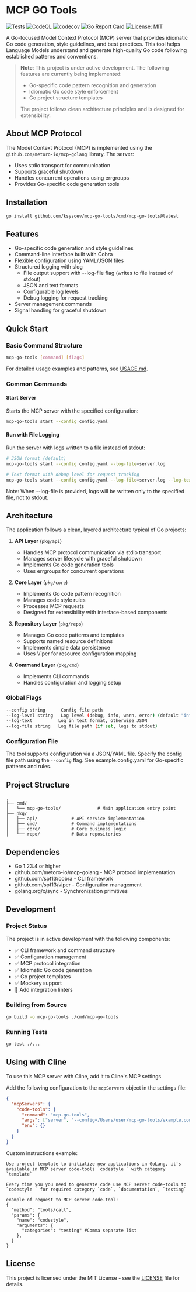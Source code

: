 # MCP GO Tools

[![Tests](https://github.com/ksysoev/mcp-go-tools/actions/workflows/main.yml/badge.svg)](https://github.com/ksysoev/mcp-go-tools/actions/workflows/main.yml)
[![CodeQL](https://github.com/ksysoev/mcp-go-tools/actions/workflows/github-code-scanning/codeql/badge.svg)](https://github.com/ksysoev/mcp-go-tools/actions/workflows/github-code-scanning/codeql)
[![codecov](https://codecov.io/gh/ksysoev/mcp-go-tools/graph/badge.svg?token=2PQTPYTOT7)](https://codecov.io/gh/ksysoev/mcp-go-tools)
[![Go Report Card](https://goreportcard.com/badge/github.com/ksysoev/mcp-go-tools)](https://goreportcard.com/report/github.com/ksysoev/mcp-go-tools)
[![License: MIT](https://img.shields.io/badge/License-MIT-blue.svg)](https://opensource.org/licenses/MIT)

A Go-focused Model Context Protocol (MCP) server that provides idiomatic Go code generation, style guidelines, and best practices. This tool helps Language Models understand and generate high-quality Go code following established patterns and conventions.

> **Note**: This project is under active development. The following features are currently being implemented:
> - Go-specific code pattern recognition and generation
> - Idiomatic Go code style enforcement
> - Go project structure templates
> 
> The project follows clean architecture principles and is designed for extensibility.

## About MCP Protocol

The Model Context Protocol (MCP) is implemented using the `github.com/metoro-io/mcp-golang` library. The server:
- Uses stdio transport for communication
- Supports graceful shutdown
- Handles concurrent operations using errgroups
- Provides Go-specific code generation tools

## Installation

```bash
go install github.com/ksysoev/mcp-go-tools/cmd/mcp-go-tools@latest
```

## Features

- Go-specific code generation and style guidelines
- Command-line interface built with Cobra
- Flexible configuration using YAML/JSON files
- Structured logging with slog
  - File output support with --log-file flag (writes to file instead of stdout)
  - JSON and text formats
  - Configurable log levels
  - Debug logging for request tracking
- Server management commands
- Signal handling for graceful shutdown

## Quick Start

### Basic Command Structure

```bash
mcp-go-tools [command] [flags]
```

For detailed usage examples and patterns, see [USAGE.md](USAGE.md).

### Common Commands

#### Start Server
Starts the MCP server with the specified configuration:
```bash
mcp-go-tools start --config config.yaml
```

#### Run with File Logging
Run the server with logs written to a file instead of stdout:
```bash
# JSON format (default)
mcp-go-tools start --config config.yaml --log-file=server.log

# Text format with debug level for request tracking
mcp-go-tools start --config config.yaml --log-file=server.log --log-text --log-level=debug
```

Note: When --log-file is provided, logs will be written only to the specified file, not to stdout.

## Architecture

The application follows a clean, layered architecture typical of Go projects:

1. **API Layer** (`pkg/api`)
   - Handles MCP protocol communication via stdio transport
   - Manages server lifecycle with graceful shutdown
   - Implements Go code generation tools
   - Uses errgroups for concurrent operations

2. **Core Layer** (`pkg/core`)
   - Implements Go code pattern recognition
   - Manages code style rules
   - Processes MCP requests
   - Designed for extensibility with interface-based components

3. **Repository Layer** (`pkg/repo`)
   - Manages Go code patterns and templates
   - Supports named resource definitions
   - Implements simple data persistence
   - Uses Viper for resource configuration mapping

4. **Command Layer** (`pkg/cmd`)
   - Implements CLI commands
   - Handles configuration and logging setup

### Global Flags

```bash
--config string      Config file path
--log-level string   Log level (debug, info, warn, error) (default "info")
--log-text          Log in text format, otherwise JSON
--log-file string   Log file path (if set, logs to stdout)
```

### Configuration File

The tool supports configuration via a JSON/YAML file. Specify the config file path using the `--config` flag. See example.config.yaml for Go-specific patterns and rules.

## Project Structure

```
.
├── cmd/
│   └── mcp-go-tools/              # Main application entry point
├── pkg/
│   ├── api/             # API service implementation
│   ├── cmd/             # Command implementations
│   ├── core/            # Core business logic
│   └── repo/            # Data repositories
```

## Dependencies

- Go 1.23.4 or higher
- github.com/metoro-io/mcp-golang - MCP protocol implementation
- github.com/spf13/cobra - CLI framework
- github.com/spf13/viper - Configuration management
- golang.org/x/sync - Synchronization primitives

## Development

### Project Status

The project is in active development with the following components:
- ✅ CLI framework and command structure
- ✅ Configuration management
- ✅ MCP protocol integration
- ✅ Idiomatic Go code generation
- ✅ Go project templates
- ✅ Mockery support
- 🚧 Add integration linters

### Building from Source

```bash
go build -o mcp-go-tools ./cmd/mcp-go-tools
```

### Running Tests

```bash
go test ./...
```

## Using with Cline

To use this MCP server with Cline, add it to Cline's MCP settings

Add the following configuration to the `mcpServers` object in the settings file:

```json
{
  "mcpServers": {
    "code-tools": {
      "command": "mcp-go-tools",
      "args": ["server", "--config=/Users/user/mcp-go-tools/example.config.yaml"],
      "env": {}
    }
  }
}

```

Custom instructions example:

```
Use project template to initialize new applications in GoLang, it's available in MCP server code-tools `codestyle ` with category `template`

Every time you you need to generate code use MCP server code-tools to `codestyle ` for required category `code`, `documentation`, `testing`

example of request to MCP server code-tool:
{
  "method": "tools/call",
  "params": {
    "name": "codestyle",
    "arguments": {
      "categories": "testing" #Comma separate list
    },
  }
}

```


## License

This project is licensed under the MIT License - see the [LICENSE](LICENSE) file for details.
